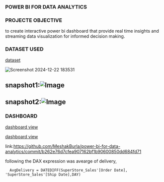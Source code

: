 ### POWER BI FOR DATA ANALYTICS

### PROJECTE OBJECTIVE

 to create interactive power bi dashboard that provide real time insights and streaming data visualization for informed decision making.

### DATASET USED

<a href="supply chain data dashboard.pbix">dataset</a>

![Screenshot 2024-12-22 183531](https://github.com/user-attachments/assets/e5fdbc95-60c0-436f-9df5-a18abc3b2e0c)
## snapshot1:![Image](https://github.com/user-attachments/assets/1857010a-25ac-4d57-8d1c-672e62e2a000)

## snapshot2:![Image](https://github.com/user-attachments/assets/ca307663-0bd3-4eb8-bdff-c8abe876aaa6)

### DASHBOARD
<a href=": https://app.powerbi.com/links/uPAnL-8gAk?ctid=51302999-bb18-4fba-98bf-3a7ab3f07f13&pbi_source=linkShare">dashboard view</a>

<a href="https://github.com/user-attachments/assets/71420941-40f7-488f-af81-d2161d52c898">dashboard view</a>

link:https://github.com/MeshakBurla/power-bi-for-data-analytics/commit/b262e76d7cfea907162bf1b90600850dd684fd71

following the DAX expression was avearge of delivery,

      AvgDelivery = DATEDIFF(SuperStore_Sales'[Order Date], 'SuperStore_Sales'[Ship Date],DAY)



